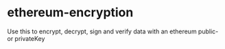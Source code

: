 # ethereum-encryption
Use this to encrypt, decrypt, sign and verify data with an ethereum public- or privateKey
